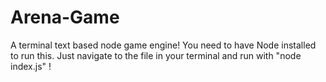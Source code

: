 # Arena-Game
A terminal text based node game engine! 
You need to have Node installed to run this.
Just navigate to the file in your terminal and run with "node index.js" !

